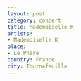 ```yaml
---
layout: post
category: concert
title: Mademoiselle K
artists: 
- Mademoiselle K
place: 
- Le Phare
country: France
city: Tournefeuille
---
```


